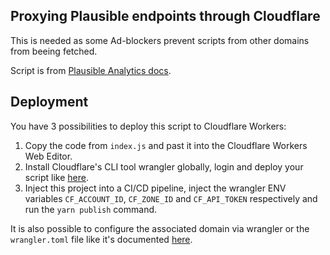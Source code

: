 ## Proxying Plausible endpoints through Cloudflare

This is needed as some Ad-blockers prevent scripts from other domains from beeing fetched.

Script is from [Plausible Analytics docs](https://plausible.io/docs/proxy/guides/cloudflare).

## Deployment
You have 3 possibilities to deploy this script to Cloudflare Workers:
1. Copy the code from `index.js` and past it into the Cloudflare Workers Web Editor.
2. Install Cloudflare's CLI tool wrangler globally, login and deploy your script like [here](https://developers.cloudflare.com/workers/get-started/guide).
3. Inject this project into a CI/CD pipeline, inject the wrangler ENV variables `CF_ACCOUNT_ID`, `CF_ZONE_ID` and `CF_API_TOKEN` respectively and run the `yarn publish` command.

It is also possible to configure the associated domain via wrangler or the `wrangler.toml` file like it's documented [here](https://developers.cloudflare.com/workers/get-started/guide#optional-configure-for-deploying-to-a-registered-domain).
